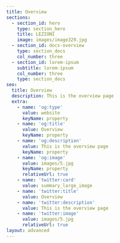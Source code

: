 ```yaml
---
title: Overview
sections:
  - section_id: hero
    type: section_hero
    title: LEZIONI
    image: images/image329.jpg
  - section_id: docs-overview
    type: section_docs
    col_number: three
  - section_id: lorem-ipsum
    subtitle: lorem-ipsum
    col_number: three
    type: section_docs
seo:
  title: Overview
  description: This is the overview page
  extra:
    - name: 'og:type'
      value: website
      keyName: property
    - name: 'og:title'
      value: Overview
      keyName: property
    - name: 'og:description'
      value: This is the overview page
      keyName: property
    - name: 'og:image'
      value: images/5.jpg
      keyName: property
      relativeUrl: true
    - name: 'twitter:card'
      value: summary_large_image
    - name: 'twitter:title'
      value: Overview
    - name: 'twitter:description'
      value: This is the overview page
    - name: 'twitter:image'
      value: images/5.jpg
      relativeUrl: true
layout: advanced
---
```

